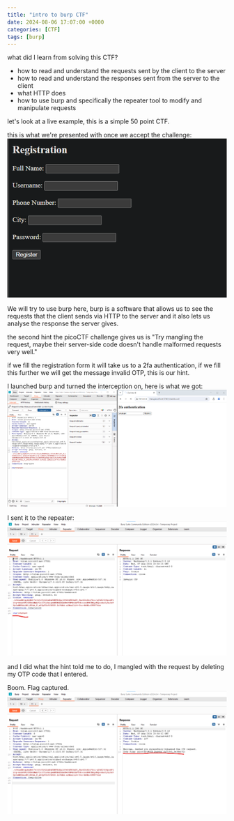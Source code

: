 ```yaml
---
title: "intro to burp CTF"
date: 2024-08-06 17:07:00 +0000
categories: [CTF]
tags: [burp]
---
```


what did I learn from solving this CTF?
- how to read and understand the requests sent by the client to the server
- how to read and understand the responses sent from the server to the client
- what HTTP does
- how to use burp and specifically the repeater tool to modify and manipulate requests 

let's look at a live example, this is a simple 50 point CTF.

this is what we're presented with once we accept the challenge:
![Image 1](/assets/images/image1.jpg)

We will try to use burp here, burp is a software that allows us to see the requests that the client sends via HTTP to the server and it also lets us analyse the response the server gives.

the second hint the picoCTF challenge gives us is "Try mangling the request, maybe their server-side code doesn't handle malformed requests very well."

if we fill the registration form it will take us to a 2fa authentication, if we fill this further we will get the message invalid OTP, this is our hint.

I launched burp and turned the interception on, here is what we got:
![2FA Intercepted](/assets/images/2FA.jpg)

I sent it to the repeater:
![Repeater Request](/assets/images/repeater1.jpg)

and I did what the hint told me to do, I mangled with the request by deleting my OTP code that I entered.

Boom. Flag captured.
![Flag Captured](/assets/images/repeater2.jpg)